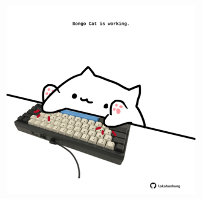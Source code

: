 <!-- built at 30/01/2024, 13:00:47 UTC -->
<p align="center">
  <img width="500" height="500" src="./ReadmeImage.svg">
</p>
